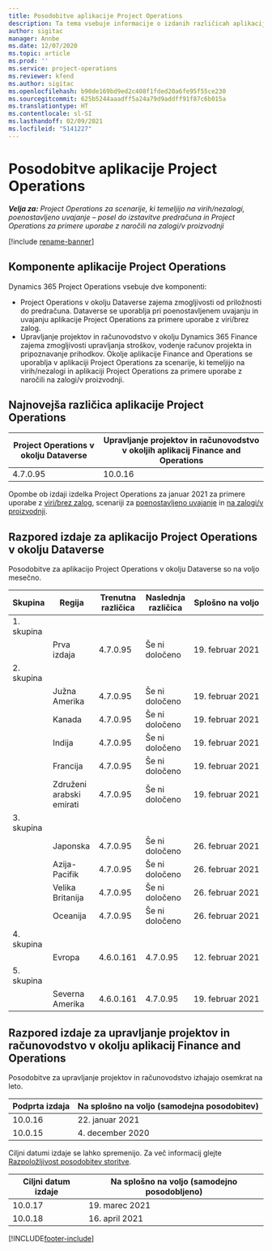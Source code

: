 ```yaml
---
title: Posodobitve aplikacije Project Operations
description: Ta tema vsebuje informacije o izdanih različicah aplikacije Dynamics 365 Project Operations.
author: sigitac
manager: Annbe
ms.date: 12/07/2020
ms.topic: article
ms.prod: ''
ms.service: project-operations
ms.reviewer: kfend
ms.author: sigitac
ms.openlocfilehash: b90de169bd9ed2c408f1fded20a6fe95f55ce230
ms.sourcegitcommit: 625b5244aaadff5a24a79d9addff91f87c6b015a
ms.translationtype: HT
ms.contentlocale: sl-SI
ms.lasthandoff: 02/09/2021
ms.locfileid: "5141227"
---
```

# <a name="project-operations-updates"></a>Posodobitve aplikacije Project Operations

_**Velja za:** Project Operations za scenarije, ki temeljijo na virih/nezalogi, poenostavljeno uvajanje – posel do izstavitve predračuna in Project Operations za primere uporabe z naročili na zalogi/v proizvodnji_

[!include [rename-banner](~/includes/cc-data-platform-banner.md)]

## <a name="project-operations-components"></a>Komponente aplikacije Project Operations

Dynamics 365 Project Operations vsebuje dve komponenti:

- Project Operations v okolju Dataverse zajema zmogljivosti od priložnosti do predračuna. Dataverse se uporablja pri poenostavljenem uvajanju in uvajanju aplikacije Project Operations za primere uporabe z viri/brez zalog.
- Upravljanje projektov in računovodstvo v okolju Dynamics 365 Finance zajema zmogljivosti upravljanja stroškov, vodenje računov projekta in pripoznavanje prihodkov. Okolje aplikacije Finance and Operations se uporablja v aplikaciji Project Operations za scenarije, ki temeljijo na virih/nezalogi in aplikaciji Project Operations za primere uporabe z naročili na zalogi/v proizvodnji.

## <a name="project-operations-latest-version"></a>Najnovejša različica aplikacije Project Operations

| Project Operations v okolju Dataverse | Upravljanje projektov in računovodstvo v okoljih aplikacij Finance and Operations |
| --- | --- |
| 4.7.0.95 | 10.0.16 |

Opombe ob izdaji izdelka Project Operations za januar 2021 za primere uporabe z [viri/brez zalog](whats-new-feb-2021-resource-based.md), scenariji za [poenostavljeno uvajanje](../pro/whats-new/whats-new-feb-2021-lite.md) in [na zalogi/v proizvodnji](../prod-pma/whats-new/whats-new-jan-2021-stocked.md).

## <a name="release-schedule-for-project-operations-on-dataverse-environment"></a>Razpored izdaje za aplikacijo Project Operations v okolju Dataverse

Posodobitve za aplikacijo Project Operations v okolju Dataverse so na voljo mesečno. 

| Skupina   | Regija        | Trenutna različica | Naslednja različica | Splošno na voljo |
|-----------|---------------|-----------------|--------------|---------------------|
| 1. skupina |   &nbsp;      |    &nbsp;       | &nbsp;       |      &nbsp;         |
|   &nbsp;  | Prva izdaja |  4.7.0.95       | Še ni določeno     | 19. februar 2021           |
| 2. skupina |   &nbsp;      |    &nbsp;       | &nbsp;       |      &nbsp;         |
|   &nbsp;  | Južna Amerika |  4.7.0.95       | Še ni določeno     | 19. februar 2021           |
|    &nbsp; | Kanada        |  4.7.0.95       | Še ni določeno     | 19. februar 2021           |
|   &nbsp;  | Indija         |  4.7.0.95       | Še ni določeno     | 19. februar 2021           |
|   &nbsp;  | Francija         |  4.7.0.95       | Še ni določeno     | 19. februar 2021           |
|   &nbsp;  | Združeni arabski emirati         |  4.7.0.95       | Še ni določeno     | 19. februar 2021           |
| 3. skupina  |      &nbsp;   |     &nbsp;      |     &nbsp;   |      &nbsp;         |
|   &nbsp;  | Japonska         |  4.7.0.95       | Še ni določeno     | 26. februar 2021           |
|   &nbsp;  | Azija-Pacifik  |  4.7.0.95       | Še ni določeno     | 26. februar 2021           |
|   &nbsp;  | Velika Britanija |  4.7.0.95       | Še ni določeno     | 26. februar 2021           |
|   &nbsp;  | Oceanija       |  4.7.0.95       | Še ni določeno     | 26. februar 2021           |
| 4. skupina |     &nbsp;    |     &nbsp;      |     &nbsp;   |      &nbsp;         |
|   &nbsp;  | Evropa        |  4.6.0.161       | 4.7.0.95     | 12. februar 2021           |
| 5. skupina |     &nbsp;    |     &nbsp;      |     &nbsp;   |      &nbsp;         |
|   &nbsp;  | Severna Amerika |  4.6.0.161       | 4.7.0.95     | 19. februar 2021           |

## <a name="release-schedule-for-project-management-and-accounting-in-the-finance-and-operations-apps-environment"></a>Razpored izdaje za upravljanje projektov in računovodstvo v okolju aplikacij Finance and Operations

Posodobitve za upravljanje projektov in računovodstvo izhajajo osemkrat na leto.

| Podprta izdaja | Na splošno na voljo (samodejna posodobitev) |
| --- | --- |
| 10.0.16 | 22. januar 2021 |
| 10.0.15 | 4. december 2020 |


Ciljni datumi izdaje se lahko spremenijo. Za več informacij glejte [Razpoložljivost posodobitev storitve](https://docs.microsoft.com/dynamics365/fin-ops-core/fin-ops/get-started/public-preview-releases?toc=/dynamics365/finance/toc.json).

| Ciljni datum izdaje | Na splošno na voljo (samodejno posodobljeno) |
| --- | --- |
| 10.0.17 | 19. marec 2021 |
| 10.0.18 | 16. april 2021 |


[!INCLUDE[footer-include](../includes/footer-banner.md)]